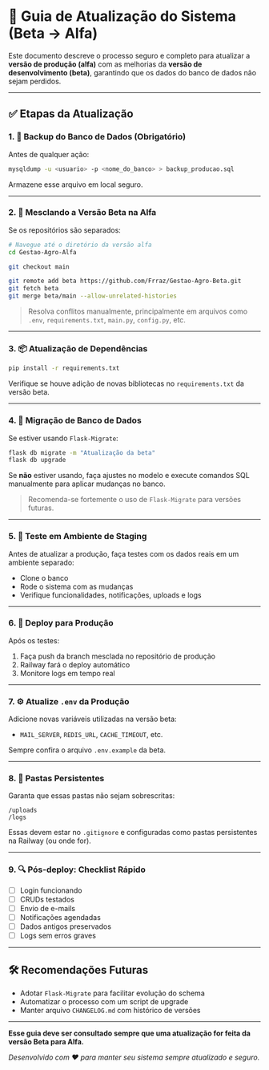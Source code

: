 # 📄 Guia de Atualização do Sistema (Beta → Alfa)

Este documento descreve o processo seguro e completo para atualizar a **versão de produção (alfa)** com as melhorias da **versão de desenvolvimento (beta)**, garantindo que os dados do banco de dados não sejam perdidos.

---

## ✅ Etapas da Atualização

### 1. 🔐 Backup do Banco de Dados (Obrigatório)

Antes de qualquer ação:

```bash
mysqldump -u <usuario> -p <nome_do_banco> > backup_producao.sql
```

Armazene esse arquivo em local seguro.

---

### 2. 🔀 Mesclando a Versão Beta na Alfa

Se os repositórios são separados:

```bash
# Navegue até o diretório da versão alfa
cd Gestao-Agro-Alfa

git checkout main

git remote add beta https://github.com/Frraz/Gestao-Agro-Beta.git
git fetch beta
git merge beta/main --allow-unrelated-histories
```

> Resolva conflitos manualmente, principalmente em arquivos como `.env`, `requirements.txt`, `main.py`, `config.py`, etc.

---

### 3. 📦 Atualização de Dependências

```bash
pip install -r requirements.txt
```

Verifique se houve adição de novas bibliotecas no `requirements.txt` da versão beta.

---

### 4. 🧬 Migração de Banco de Dados

Se estiver usando `Flask-Migrate`:

```bash
flask db migrate -m "Atualização da beta"
flask db upgrade
```

Se **não** estiver usando, faça ajustes no modelo e execute comandos SQL manualmente para aplicar mudanças no banco.

> Recomenda-se fortemente o uso de `Flask-Migrate` para versões futuras.

---

### 5. 🧪 Teste em Ambiente de Staging

Antes de atualizar a produção, faça testes com os dados reais em um ambiente separado:

* Clone o banco
* Rode o sistema com as mudanças
* Verifique funcionalidades, notificações, uploads e logs

---

### 6. 🚀 Deploy para Produção

Após os testes:

1. Faça push da branch mesclada no repositório de produção
2. Railway fará o deploy automático
3. Monitore logs em tempo real

---

### 7. ⚙️ Atualize `.env` da Produção

Adicione novas variáveis utilizadas na versão beta:

* `MAIL_SERVER`, `REDIS_URL`, `CACHE_TIMEOUT`, etc.

Sempre confira o arquivo `.env.example` da beta.

---

### 8. 📁 Pastas Persistentes

Garanta que essas pastas não sejam sobrescritas:

```
/uploads
/logs
```

Essas devem estar no `.gitignore` e configuradas como pastas persistentes na Railway (ou onde for).

---

### 9. 🔍 Pós-deploy: Checklist Rápido

* [ ] Login funcionando
* [ ] CRUDs testados
* [ ] Envio de e-mails
* [ ] Notificações agendadas
* [ ] Dados antigos preservados
* [ ] Logs sem erros graves

---

## 🛠️ Recomendações Futuras

* Adotar `Flask-Migrate` para facilitar evolução do schema
* Automatizar o processo com um script de upgrade
* Manter arquivo `CHANGELOG.md` com histórico de versões

---

**Esse guia deve ser consultado sempre que uma atualização for feita da versão Beta para Alfa.**

*Desenvolvido com ❤️ para manter seu sistema sempre atualizado e seguro.*
